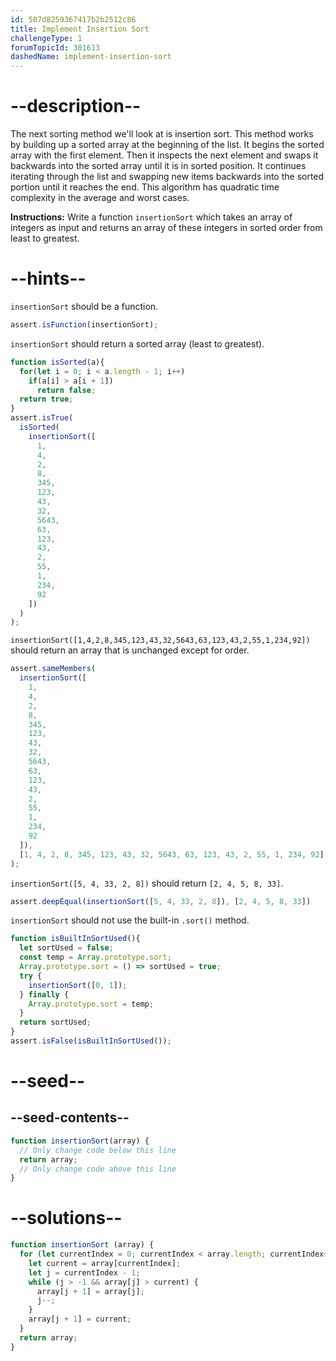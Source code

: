 ```yaml
---
id: 587d8259367417b2b2512c86
title: Implement Insertion Sort
challengeType: 1
forumTopicId: 301613
dashedName: implement-insertion-sort
---
```


# --description--

The next sorting method we'll look at is insertion sort. This method works by building up a sorted array at the beginning of the list. It begins the sorted array with the first element. Then it inspects the next element and swaps it backwards into the sorted array until it is in sorted position. It continues iterating through the list and swapping new items backwards into the sorted portion until it reaches the end. This algorithm has quadratic time complexity in the average and worst cases.

**Instructions:** Write a function `insertionSort` which takes an array of integers as input and returns an array of these integers in sorted order from least to greatest.

# --hints--

`insertionSort` should be a function.

```js
assert.isFunction(insertionSort);
```

`insertionSort` should return a sorted array (least to greatest).

```js
function isSorted(a){
  for(let i = 0; i < a.length - 1; i++)
    if(a[i] > a[i + 1])
      return false;
  return true;
}
assert.isTrue(
  isSorted(
    insertionSort([
      1,
      4,
      2,
      8,
      345,
      123,
      43,
      32,
      5643,
      63,
      123,
      43,
      2,
      55,
      1,
      234,
      92
    ])
  )
);
```

`insertionSort([1,4,2,8,345,123,43,32,5643,63,123,43,2,55,1,234,92])` should return an array that is unchanged except for order.

```js
assert.sameMembers(
  insertionSort([
    1,
    4,
    2,
    8,
    345,
    123,
    43,
    32,
    5643,
    63,
    123,
    43,
    2,
    55,
    1,
    234,
    92
  ]),
  [1, 4, 2, 8, 345, 123, 43, 32, 5643, 63, 123, 43, 2, 55, 1, 234, 92]
);
```

`insertionSort([5, 4, 33, 2, 8])` should return `[2, 4, 5, 8, 33]`.

```js
assert.deepEqual(insertionSort([5, 4, 33, 2, 8]), [2, 4, 5, 8, 33])
```

`insertionSort` should not use the built-in `.sort()` method.

```js
function isBuiltInSortUsed(){
  let sortUsed = false;
  const temp = Array.prototype.sort;
  Array.prototype.sort = () => sortUsed = true;
  try {
    insertionSort([0, 1]);
  } finally {
    Array.prototype.sort = temp;
  }
  return sortUsed;
}
assert.isFalse(isBuiltInSortUsed());
```

# --seed--

## --seed-contents--

```js
function insertionSort(array) {
  // Only change code below this line
  return array;
  // Only change code above this line
}
```

# --solutions--

```js
function insertionSort (array) {
  for (let currentIndex = 0; currentIndex < array.length; currentIndex++) {
    let current = array[currentIndex];
    let j = currentIndex - 1;
    while (j > -1 && array[j] > current) {
      array[j + 1] = array[j];
      j--;
    }
    array[j + 1] = current;
  }
  return array;
}
```
